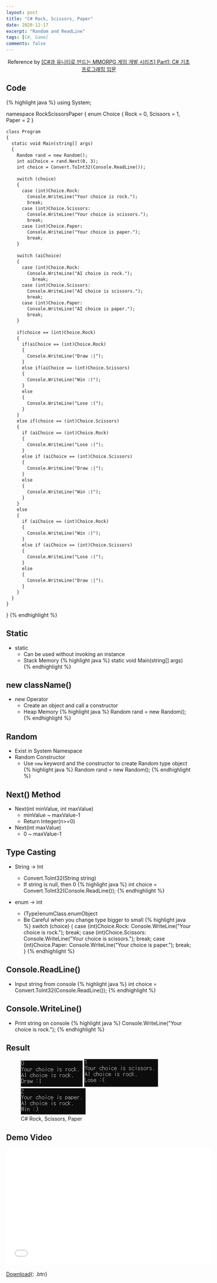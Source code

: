 ```yaml
---
layout: post
title: "C# Rock, Scissors, Paper"
date: 2020-12-17
excerpt: "Random and ReadLine"
tags: [C#, Game]
comments: false
---
```



<center>Reference by <a href="https://www.inflearn.com/course/%EC%9C%A0%EB%8B%88%ED%8B%B0-MMORPG-%EA%B0%9C%EB%B0%9C-part1/dashboard">[C#과 유니티로 만드는 MMORPG 게임 개발 시리즈] Part1: C# 기초 프로그래밍 입문</a></center>


## Code
{% highlight java %}
  using System;

  namespace RockScissorsPaper
  {
    enum Choice
    {
      Rock = 0,
      Scissors = 1,
      Paper = 2
    }

    class Program
    {
      static void Main(string[] args)
      {
        Random rand = new Random();
        int aiChoice = rand.Next(0, 3);
        int choice = Convert.ToInt32(Console.ReadLine());

        switch (choice)
        {
          case (int)Choice.Rock:
            Console.WriteLine("Your choice is rock.");
            break;
          case (int)Choice.Scissors:
            Console.WriteLine("Your choice is scissors.");
            break;
          case (int)Choice.Paper:
            Console.WriteLine("Your choice is paper.");
            break;
        }

        switch (aiChoice)
        {
          case (int)Choice.Rock:
            Console.WriteLine("AI choice is rock.");
              break;
          case (int)Choice.Scissors:
            Console.WriteLine("AI choice is scissors.");
            break;
          case (int)Choice.Paper:
            Console.WriteLine("AI choice is paper.");
            break;
        }

        if(choice == (int)Choice.Rock)
        {
          if(aiChoice == (int)Choice.Rock)
          {
            Console.WriteLine("Draw :|");
          }
          else if(aiChoice == (int)Choice.Scissors)
          {
            Console.WriteLine("Win :)");
          }
          else
          {
            Console.WriteLine("Lose :(");
          }
        }
        else if(choice == (int)Choice.Scissors)
        {
          if (aiChoice == (int)Choice.Rock)
          {
            Console.WriteLine("Lose :(");
          }
          else if (aiChoice == (int)Choice.Scissors)
          {
            Console.WriteLine("Draw :|");
          }
          else
          {
            Console.WriteLine("Win :)");
          }
        }
        else
        {
          if (aiChoice == (int)Choice.Rock)
          {
            Console.WriteLine("Win :)");
          }
          else if (aiChoice == (int)Choice.Scissors)
          {
            Console.WriteLine("Lose :(");
          }
          else
          {
            Console.WriteLine("Draw :|");
          }
        }
      }
    }
  }
{% endhighlight %}


## Static
* static
  - Can be used without invoking an instance
  - Stack Memory
{% highlight java %}
  static void Main(string[] args)
{% endhighlight %}


## new className()
* new Operator
  - Create an object and call a constructor
  - Heap Memory
{% highlight java %}
  Random rand = new Random();
{% endhighlight %}


## Random
* Exist in System Namespace
* Random Constructor
  - Use `new` keyword and the constructor to create Random type object
{% highlight java %}
  Random rand = new Random();
{% endhighlight %}


## Next() Method
* Next(int minValue, int maxValue)
  - minValue ~ maxValue-1
  - Return Integer(n>=0)
* Next(int maxValue)
  - 0 ~ maxValue-1



## Type Casting
* String -> Int
  - Convert.ToInt32(String string)
  - If string is null, then 0
{% highlight java %}
  int choice = Convert.ToInt32(Console.ReadLine());
{% endhighlight %}

* enum -> int
  - (Type)enumClass.enumObject
  - Be Careful when you change type bigger to small
{% highlight java %}
  switch (choice)
  {
    case (int)Choice.Rock:
      Console.WriteLine("Your choice is rock.");
      break;
    case (int)Choice.Scissors:
      Console.WriteLine("Your choice is scissors.");
      break;
    case (int)Choice.Paper:
      Console.WriteLine("Your choice is paper.");
      break;
  }
{% endhighlight %}


## Console.ReadLine()
* Input string from console
{% highlight java %}
  int choice = Convert.ToInt32(Console.ReadLine());
{% endhighlight %}


## Console.WriteLine()
* Print string on console
{% highlight java %}
  Console.WriteLine("Your choice is rock.");
{% endhighlight %}


## Result
<figure class="third">
  <a href="/assets/img/posts/cshap_rockscissorspaper/0.jpg"><img src="/assets/img/posts/cshap_rockscissorspaper/0.jpg"></a>
  <a href="/assets/img/posts/cshap_rockscissorspaper/1.jpg"><img src="/assets/img/posts/cshap_rockscissorspaper/1.jpg"></a>
  <a href="/assets/img/posts/cshap_rockscissorspaper/2.jpg"><img src="/assets/img/posts/cshap_rockscissorspaper/2.jpg"></a>
	<figcaption>C# Rock, Scissors, Paper</figcaption>
</figure>


## Demo Video
<iframe width="560" height="315" src="/assets/video/posts/cshap_rockscissorspaper/Cshap-Rock-Scissors-Paper.mp4" frameborder="0"> </iframe>

[Download](https://github.com/leehuhlee/CShap){: .btn}

